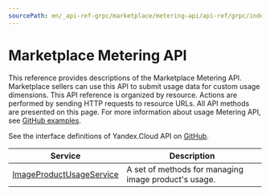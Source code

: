 ```yaml
---
sourcePath: en/_api-ref-grpc/marketplace/metering-api/api-ref/grpc/index.md
---
```

# Marketplace Metering API
This reference provides descriptions of the Marketplace Metering API.
Marketplace sellers can use this API to submit usage data for custom usage dimensions.
This API reference is organized by resource. Actions are performed by sending HTTP requests to resource URLs. All API methods are presented on this page. For more information about usage Metering API, see [GitHub examples](https://github.com/yandex-cloud/python-sdk/tree/master/examples/marketplace/metering-api).

See the interface definitions of Yandex.Cloud API on [GitHub](https://github.com/yandex-cloud/cloudapi).

Service | Description
--- | ---
[ImageProductUsageService](./image_product_usage_service.md) | A set of methods for managing image product's usage.

